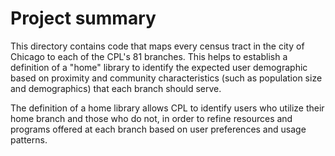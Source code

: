# Project summary

This directory contains code that maps every census tract in the city of Chicago to each of the CPL's 81 branches. This helps to establish a definition of a "home" library to identify the expected user demographic based on proximity and community characteristics (such as population size and demographics) that each branch should serve.

The definition of a home library allows CPL to identify users who utilize their home branch and those who do not, in order to refine resources and programs offered at each branch based on user preferences and usage patterns.

